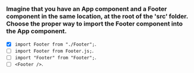 ### Imagine that you have an App component and a Footer component in the same location, at the root of the 'src' folder. Choose the proper way to import the Footer component into the App component.

- [x] `import Footer from "./Footer";`.
- [ ] `import Footer from Footer.js;`.
- [ ] `import "Footer" from "Footer";`.
- [ ] `<Footer />`.
